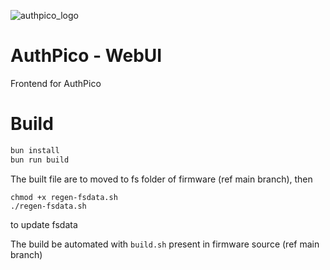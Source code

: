 ![authpico_logo](https://github.com/shashankx86/PicoAuth/assets/64682801/b3e5984a-fdae-4fbe-9467-ebd5b06b6356)

# AuthPico - WebUI
Frontend for AuthPico

# Build

```bash
bun install
bun run build
```

The built file are to moved to fs folder of firmware (ref main branch), then
```
chmod +x regen-fsdata.sh
./regen-fsdata.sh
```
to update fsdata

The build be automated with `build.sh` present in firmware source (ref main branch)
